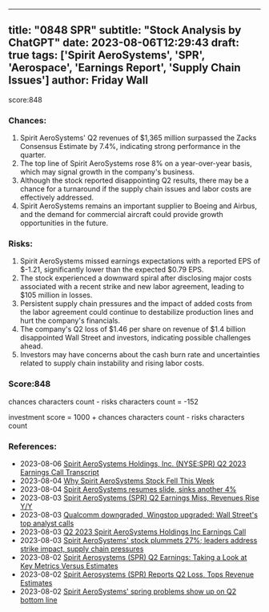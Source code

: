 
---
title: "0848 SPR"
subtitle: "Stock Analysis by ChatGPT"
date: 2023-08-06T12:29:43
draft: true
tags: ['Spirit AeroSystems', 'SPR', 'Aerospace', 'Earnings Report', 'Supply Chain Issues']
author: Friday Wall
---

score:848
### Chances:
1. Spirit AeroSystems' Q2 revenues of $1,365 million surpassed the Zacks Consensus Estimate by 7.4%, indicating strong performance in the quarter.
2. The top line of Spirit AeroSystems rose 8% on a year-over-year basis, which may signal growth in the company's business.
3. Although the stock reported disappointing Q2 results, there may be a chance for a turnaround if the supply chain issues and labor costs are effectively addressed.
4. Spirit AeroSystems remains an important supplier to Boeing and Airbus, and the demand for commercial aircraft could provide growth opportunities in the future.
### Risks:
1. Spirit AeroSystems missed earnings expectations with a reported EPS of $-1.21, significantly lower than the expected $0.79 EPS.
2. The stock experienced a downward spiral after disclosing major costs associated with a recent strike and new labor agreement, leading to $105 million in losses.
3. Persistent supply chain pressures and the impact of added costs from the labor agreement could continue to destabilize production lines and hurt the company's financials.
4. The company's Q2 loss of $1.46 per share on revenue of $1.4 billion disappointed Wall Street and investors, indicating possible challenges ahead.
5. Investors may have concerns about the cash burn rate and uncertainties related to supply chain instability and rising labor costs.
### Score:848
chances characters count - risks characters count = -152

investment score = 1000 + chances characters count - risks characters count
### References:
- 2023-08-06 [Spirit AeroSystems Holdings, Inc. (NYSE:SPR) Q2 2023 Earnings Call Transcript](https://finance.yahoo.com/news/spirit-aerosystems-holdings-inc-nyse-180247322.html?.tsrc=rss)
- 2023-08-04 [Why Spirit AeroSystems Stock Fell This Week](https://finance.yahoo.com/m/cb803bc9-67d1-3e23-a7fa-aa4cfcd0d122/why-spirit-aerosystems-stock.html?.tsrc=rss)
- 2023-08-04 [Spirit AeroSystems resumes slide, sinks another 4%](https://ca.finance.yahoo.com/news/spirit-aerosystems-resumes-slide-sinks-160047919.html?.tsrc=rss)
- 2023-08-03 [Spirit AeroSystems (SPR) Q2 Earnings Miss, Revenues Rise Y/Y](https://finance.yahoo.com/news/spirit-aerosystems-spr-q2-earnings-144200405.html?.tsrc=rss)
- 2023-08-03 [Qualcomm downgraded, Wingstop upgraded: Wall Street's top analyst calls](https://finance.yahoo.com/news/qualcomm-downgraded-wingstop-upgraded-wall-140329294.html?.tsrc=rss)
- 2023-08-03 [Q2 2023 Spirit AeroSystems Holdings Inc Earnings Call](https://finance.yahoo.com/news/q2-2023-spirit-aerosystems-holdings-075236229.html?.tsrc=rss)
- 2023-08-03 [Spirit AeroSystems' stock plummets 27%; leaders address strike impact, supply chain pressures](https://finance.yahoo.com/m/2274a53c-bd5a-37d6-8cde-29445a4040ac/spirit-aerosystems%27-stock.html?.tsrc=rss)
- 2023-08-02 [Spirit Aerosystems (SPR) Q2 Earnings: Taking a Look at Key Metrics Versus Estimates](https://finance.yahoo.com/news/spirit-aerosystems-spr-q2-earnings-143008817.html?.tsrc=rss)
- 2023-08-02 [Spirit Aerosystems (SPR) Reports Q2 Loss, Tops Revenue Estimates](https://finance.yahoo.com/news/spirit-aerosystems-spr-reports-q2-130506524.html?.tsrc=rss)
- 2023-08-02 [Spirit AeroSystems' spring problems show up on Q2 bottom line](https://finance.yahoo.com/m/2cf5b12f-c095-3f6a-a9a2-0b0ccf82cbfd/spirit-aerosystems%27-spring.html?.tsrc=rss)


                